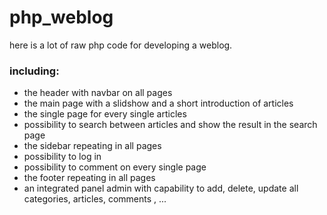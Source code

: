 # php_weblog
<p>here is a lot of raw php code for developing a weblog. </p>
<h3>including:</h3>
<ul>
<li>the header with navbar on all pages</li> 
<li>the main page with a slidshow and a short introduction of articles</li>
<li>the single page for every single articles</li>
<li>possibility to search between articles and show the result in the search page</li>
<li>the sidebar repeating in all pages</li>
<li>possibility to log in</li>
<li>possibility to comment on every single page</li>
<li>the footer repeating in all pages</li>
<li>an integrated panel admin with capability to add, delete, update all categories, articles, comments , ...</li>
